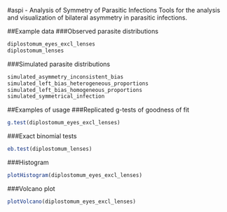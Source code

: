 #aspi - Analysis of Symmetry of Parasitic Infections
Tools for the analysis and visualization of bilateral asymmetry in parasitic infections. 

##Example data
###Observed parasite distributions
```R
diplostomum_eyes_excl_lenses
diplostomum_lenses
```

###Simulated parasite distributions
```R
simulated_asymmetry_inconsistent_bias
simulated_left_bias_heterogeneous_proportions
simulated_left_bias_homogeneous_proportions
simulated_symmetrical_infection
```

##Examples of usage
###Replicated g-tests of goodness of fit
```R
g.test(diplostomum_eyes_excl_lenses)
```

###Exact binomial tests
```R
eb.test(diplostomum_lenses)
```

###Histogram
```R
plotHistogram(diplostomum_eyes_excl_lenses)
```

###Volcano plot
```R
plotVolcano(diplostomum_eyes_excl_lenses)
```
